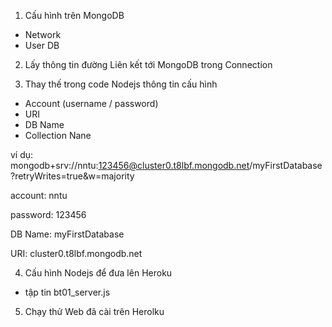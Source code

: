 
1. Cấu hình trên MongoDB
- Network
- User DB

2. Lấy thông tin đường Liên kết tới MongoDB trong Connection 

3. Thay thế trong code Nodejs thông tin cấu hình
- Account (username / password)
- URI
- DB Name
- Collection Nane

ví dụ:
  mongodb+srv://nntu:123456@cluster0.t8lbf.mongodb.net/myFirstDatabase?retryWrites=true&w=majority
  
  account:  nntu
  
  password: 123456 
  
  DB Name:  myFirstDatabase
  
  URI:  cluster0.t8lbf.mongodb.net
  
  
  

4. Cấu hình Nodejs để đưa lên Heroku
- tập tin bt01_server.js
  
5. Chạy thử Web đã cài trên Herolku 

